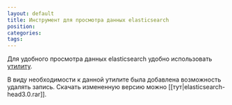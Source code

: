 ```yaml
---
layout: default
title: Инструмент для просмотра данных elasticsearch
position: 
categories: 
tags: 
---
```


Для удобного просмотра данных elasticsearch удобно использовать [утилиту](https://github.com/mobz/elasticsearch-head).

В виду необходимости к данной утилите была добавлена возможность удалять запись. Скачать измененную версию можно [[тут|elasticsearch-head3.0.rar]].

